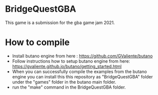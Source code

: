# BridgeQuestGBA
This game is a submission for the gba game jam 2021.

# How to compile

- Install butano engine from here : https://github.com/GValiente/butano
- Follow instructions how to setup butano engine from here: https://gvaliente.github.io/butano/getting_started.html
- When you can successfully compile the examples from the butano engine you can install this this repository as "BridgeQuestGBA" folder under the "games" folder in the butano main folder.
- run the "make" command in the BridgeQuestGBA folder.
